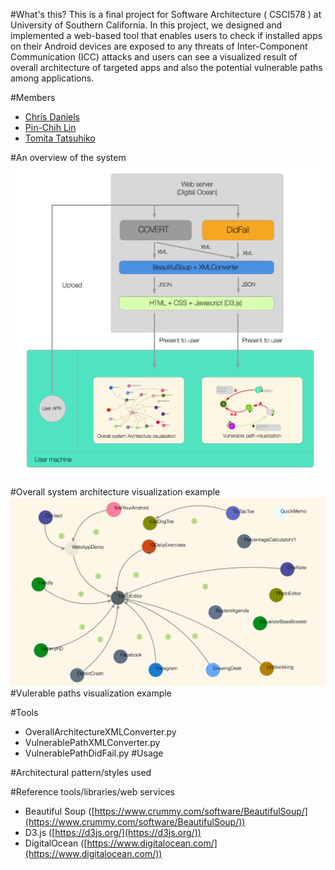 #What's this?
This is a final project for Software Architecture ( CSCI578 ) at University of Southern California. In this project, we designed and implemented a web-based tool that enables users to check if installed apps on their Android devices are exposed to any threats of Inter-Component Communication (ICC) attacks and users can see a visualized result of overall architecture of targeted apps and also the potential vulnerable paths among applications.

#Members
* [Chris Daniels](https://github.com/chris-daniels)
* [Pin-Chih Lin](https://github.com/pinchih)
* [Tomita Tatsuhiko](https://github.com/tomitatsu)

#An overview of the system     
![picture alt](https://github.com/pinchih/CS578-Final-Project/blob/master/image/system_graph.png?raw=true)

#Overall system architecture visualization example
![](/image/overall_system_architecture_example.gif)
#Vulerable paths visualization example

#Tools
* OverallArchitectureXMLConverter.py
* VulnerablePathXMLConverter.py
* VulnerablePathDidFail.py
#Usage

#Architectural pattern/styles used

#Reference tools/libraries/web services
* Beautiful Soup ([https://www.crummy.com/software/BeautifulSoup/](https://www.crummy.com/software/BeautifulSoup/))
* D3.js ([https://d3js.org/](https://d3js.org/))
* DigitalOcean ([https://www.digitalocean.com/](https://www.digitalocean.com/))







